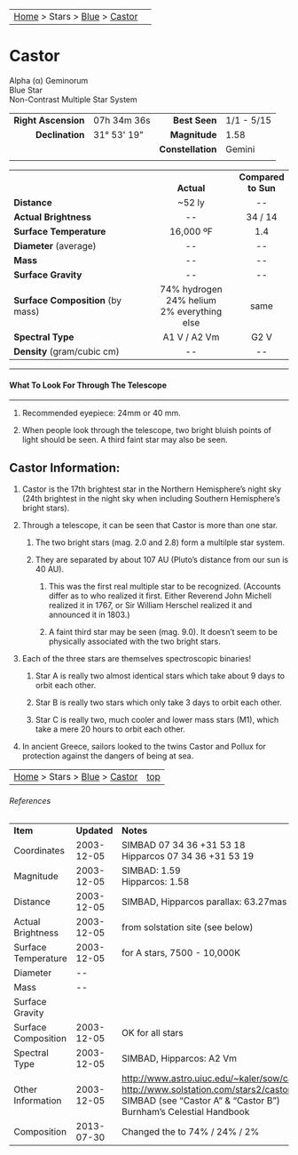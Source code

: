 <script src="/js/whatsup.js"></script>
<script type="text/javascript">
	var objectName ="Castor"
	var objectDesc ="Alpha Geminorum</br>Blue Star<br/>Non-Contrast Multiple Star System<br/>in the Constellation<br/>Gemini"
	var objectImage=""
</script>

|    |    |
|:---|---:|
|[Home](/notes/#object-notes) > Stars > [Blue](../!blue-stars) > [Castor](#castor)|  <div id=whatsup></div> |

# Castor
Alpha (&alpha;) Geminorum<br/>
Blue Star<br/>
Non-Contrast Multiple Star System


|   |   |   |   |
|--:|:--|--:|:--|
|**Right Ascension**|07h 34m 36s|**Best Seen**|1/1 - 5/15|
|**Declination**|31&deg; 53' 19"|**Magnitude**|1.58|
|   |   |**Constellation**|Gemini|
|   |   |   |   |


|   |   |   |
|---|:---:|:---:|
|   | <br/>**Actual**| **Compared<br/>to Sun** |
|**Distance** | ~52 ly | -- |
|**Actual Brightness**	 | --	 | 34 / 14 |
|**Surface Temperature** | 16,000 ºF | 1.4 |
|**Diameter** (average)  | -- | -- |
|**Mass**	             | -- | -- |
|**Surface Gravity**	 | -- | -- |
|**Surface Composition** (by mass) |74% hydrogen<br/>24% helium<br/>2% everything else| same |
|**Spectral Type**       | A1 V / A2 Vm | G2 V | 
|**Density** (gram/cubic cm) | -- | -- | 

---
#### What To Look For Through The Telescope
---	
	
1.	Recommended eyepiece: 24mm or 40 mm.

1.	When people look through the telescope, two bright bluish points of light should be seen.  A third faint star may also be seen.

## Castor Information:

1.	Castor is the 17th brightest star in the Northern Hemisphere’s night sky (24th brightest in the night sky when including Southern Hemisphere’s bright stars).

1.	Through a telescope, it can be seen that Castor is more than one star.
 
    1.  The two bright stars (mag. 2.0 and 2.8) form a multilple star system.

    1.  They are separated by about 107 AU (Pluto’s distance from our sun is 40 AU).

        1. This was the first real multiple star to be recognized.  (Accounts differ as to who realized it first.  Either Reverend John Michell realized it in 1767, or Sir William Herschel realized it and announced it in 1803.)

	    1.	A faint third star may be seen (mag. 9.0).  It doesn’t seem to be physically associated with the two bright stars.

1.	Each of the three stars are themselves spectroscopic binaries!

    1.  Star A is really two almost identical stars which take about 9 days to orbit each other.

    1.  Star B is really two stars which only take 3 days to orbit each other.

    1.  Star C is really two, much cooler and lower mass stars (M1), which take a mere 20 hours to orbit each other.

1.	In ancient Greece, sailors looked to the twins Castor and Pollux for protection against the dangers of being at sea.


|    |    |
|:---|---:|
|[Home](/notes/#object-notes) > Stars > [Blue](../!blue-stars) > [Castor](#castor) | [top](#castor) |

###### References

|   |   |   |
|---|---|---|
|**Item**|**Updated**|**Notes**| 
|Coordinates|2003-12-05|SIMBAD   07 34 36   +31 53 18<br/>Hipparcos 07 34 36   +31 53 19|
|Magnitude|2003-12-05|SIMBAD: 1.59<br/>Hipparcos: 1.58|
|Distance|2003-12-05|SIMBAD, Hipparcos  parallax: 63.27mas = 51.6 ly|
|Actual Brightness|2003-12-05|from solstation site (see below)|
|Surface Temperature|2003-12-05|for A stars, 7500 - 10,000K|
|Diameter|--| |
|Mass|--| |
|Surface Gravity| | |	
|Surface Composition|2003-12-05|OK for all stars|
|Spectral Type|2003-12-05|SIMBAD, Hipparcos:   A2 Vm|
|Other Information|2003-12-05|<http://www.astro.uiuc.edu/~kaler/sow/castor.html><br/><http://www.solstation.com/stars2/castor6.htm><br/>SIMBAD (see “Castor A” & “Castor B”)<br/>Burnham’s Celestial Handbook|
|Composition|2013-07-30|Changed the to 74% / 24% / 2%|
